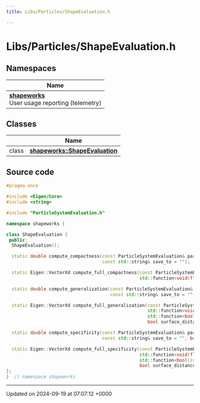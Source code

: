 ```yaml
---
title: Libs/Particles/ShapeEvaluation.h

---
```


# Libs/Particles/ShapeEvaluation.h



## Namespaces

| Name           |
| -------------- |
| **[shapeworks](../Namespaces/namespaceshapeworks.md)** <br>User usage reporting (telemetry)  |

## Classes

|                | Name           |
| -------------- | -------------- |
| class | **[shapeworks::ShapeEvaluation](../Classes/classshapeworks_1_1ShapeEvaluation.md)**  |




## Source code

```cpp
#pragma once

#include <Eigen/Core>
#include <string>

#include "ParticleSystemEvaluation.h"

namespace shapeworks {

class ShapeEvaluation {
 public:
  ShapeEvaluation();

  static double compute_compactness(const ParticleSystemEvaluation& particle_system, int num_modes,
                                    const std::string& save_to = "");

  static Eigen::VectorXd compute_full_compactness(const ParticleSystemEvaluation& particle_system,
                                                  std::function<void(float)> progress_callback = nullptr);

  static double compute_generalization(const ParticleSystemEvaluation& particle_system, int num_modes,
                                       const std::string& save_to = "", bool surface_distance_mode = false);

  static Eigen::VectorXd compute_full_generalization(const ParticleSystemEvaluation& particle_system,
                                                     std::function<void(float)> progress_callback = nullptr,
                                                     std::function<bool()> check_abort = nullptr,
                                                     bool surface_distance_mode = false);

  static double compute_specificity(const ParticleSystemEvaluation& particle_system, int num_mode,
                                    const std::string& save_to = "", bool surface_distance_mode = false);

  static Eigen::VectorXd compute_full_specificity(const ParticleSystemEvaluation& particle_system,
                                                  std::function<void(float)> progress_callback = nullptr,
                                                  std::function<bool()> check_abort = nullptr,
                                                  bool surface_distance_mode = false);
};
}  // namespace shapeworks
```


-------------------------------

Updated on 2024-09-19 at 07:07:12 +0000
